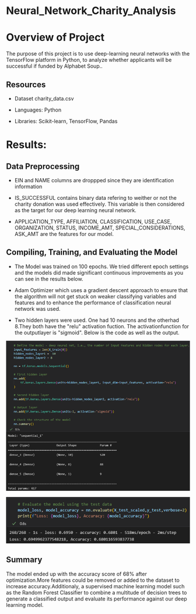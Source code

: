 # Neural_Network_Charity_Analysis

# Overview of Project

The purpose of this project is to use deep-learning neural networks with the TensorFlow platform in Python, to analyze  whether applicants will be successful if funded by Alphabet Soup..

## Resources

- Dataset charity_data.csv

- Languages: Python

- Libraries: Scikit-learn, TensorFlow, Pandas

# Results:

## Data Preprocessing

- EIN and NAME columns are droppped since they are identification information

- IS_SUCCESSFUL contains binary data refering to weither or not the charity donation was used effectively. This variable is then considered as the target for our deep learning neural network.

- APPLICATION_TYPE, AFFILIATION, CLASSIFICATION, USE_CASE, ORGANIZATION, STATUS, INCOME_AMT, SPECIAL_CONSIDERATIONS, ASK_AMT are the features for our model.

## Compiling, Training, and Evaluating the Model

- The Model was trained on 100 epochs. We tried different epoch settings and the models did made significant continuous improvements as you can see in the results below.

- Adam Optimizer which uses a gradient descent approach to ensure that the algorithm will not get stuck on weaker classifying variables and features and to enhance the performance of classification neural network was used.

- Two hidden layers were used. One had 10 neurons and the otherhad 8.They both have the "relu" activation fuction. The activationfunction for the outputlayer is "sigmoid". Below is the code as well as the output.

![The number of input features and hidden nodes](Model_sequential_1.png)

![Model Accuracy](Model_accuracy.png)

## Summary

The model ended up with the accuracy score of 68% after optimization.More features could be removed or added to the dataset to increase accuracy.Additionaly, a supervised machine learning model such as the Random Forest Classifier to combine a multitude of decision trees to generate a classified output and evaluate its performance against our deep learning model.
